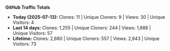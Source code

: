 
**GitHub Traffic Totals**

- **Today (2025-07-13):** Clones: 11 | Unique Cloners: 9 | Views: 30 | Unique Visitors: 4
- **Last 14 days:** Clones: 1,255 | Unique Cloners: 244 | Views: 1,888 | Unique Visitors: 57
- **Lifetime:** Clones: 2,680 | Unique Cloners: 557 | Views: 2,643 | Unique Visitors: 73
